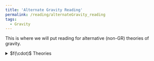 ```yaml
---
title: 'Alternate Gravity Reading'
permalink: /reading/alternateGravity_reading
tags:
  - Gravity
---
```


This is where we will put reading for alternative (non-GR) theories of gravity.

<details>
  <summary>$f(\cdot)$ Theories</summary>
  
  <details>
    <summary>$f(R)$ Theories</summary>
    
  </details>
  <details>
    <summary>$f(Q)$ Theories</summary>
      <ul>
        <li>
          <a href="https://arxiv.org/abs/2104.15123" target="_blank">
            First evidence that non-metricity $f(Q)$ gravity could challenge $\Lambda$CDM
          </a>
        </li>
        <li>
          <a href="https://arxiv.org/abs/2308.00652" target="_blank">
            Non-metricity with boundary terms: $f(Q, C)$ gravity and cosmology
          </a>
        </li>
        <li>
          <a href="https://arxiv.org/abs/2508.03486" target="_blank">
            Holographic $f(Q, T)$ Gravity with Lambert Solution
          </a>
        </li>
      </ul> 
    
  </details>
</details>
